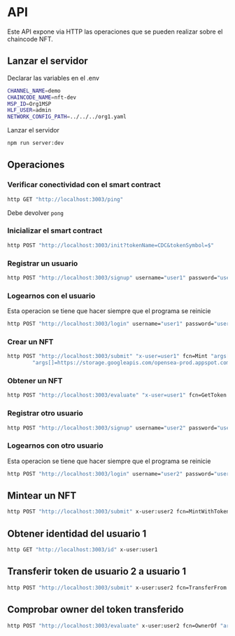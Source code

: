 # API

Este API expone via HTTP las operaciones que se pueden realizar sobre el chaincode NFT.


## Lanzar el servidor


Declarar las variables en el .env
```bash
CHANNEL_NAME=demo
CHAINCODE_NAME=nft-dev
MSP_ID=Org1MSP
HLF_USER=admin
NETWORK_CONFIG_PATH=../../../org1.yaml
```

Lanzar el servidor
```bash
npm run server:dev
```


## Operaciones

### Verificar conectividad con el smart contract

```bash
http GET "http://localhost:3003/ping"
```

Debe devolver `pong`

### Inicializar el smart contract
```bash
http POST "http://localhost:3003/init?tokenName=CDC&tokenSymbol=$"
```

### Registrar un usuario
```bash
http POST "http://localhost:3003/signup" username="user1" password="user1pw"
```

### Logearnos con el usuario
Esta operacion se tiene que hacer siempre que el programa se reinicie
```bash
http POST "http://localhost:3003/login" username="user1" password="user1pw"
```

### Crear un NFT
```bash
http POST "http://localhost:3003/submit" "x-user=user1" fcn=Mint "args[]=8"  \
        "args[]=https://storage.googleapis.com/opensea-prod.appspot.com/puffs/3.png" "args[]=Nombre" "args[]=Descripcion"
```

### Obtener un NFT
```bash
http POST "http://localhost:3003/evaluate" "x-user=user1" fcn=GetToken "args[]=8"
```


### Registrar otro usuario
```bash
http POST "http://localhost:3003/signup" username="user2" password="user2pw"
```

### Logearnos con otro usuario

Esta operacion se tiene que hacer siempre que el programa se reinicie

```bash
http POST "http://localhost:3003/login" username="user2" password="user2pw"
```

## Mintear un NFT
```bash
http POST "http://localhost:3003/submit" x-user:user2 fcn=MintWithTokenURI "args[]=6" "args[]=TokenURI"

```

## Obtener identidad del usuario 1
```bash
http GET "http://localhost:3003/id" x-user:user1
```

## Transferir token de usuario 2 a usuario 1
```bash
http POST "http://localhost:3003/submit" x-user:user2 fcn=TransferFrom "args[]=x509::/OU=client/CN=user2::/C=ES/L=Alicante/=Alicante/O=Kung Fu Software/OU=Tech/CN=ca" "args[]=x509::/OU=client/CN=user1::/C=ES/L=Alicante/=Alicante/O=Kung Fu Software/OU=Tech/CN=ca" "args[]=6"

```


## Comprobar owner del token transferido
```bash
http POST "http://localhost:3003/evaluate" x-user:user2 fcn=OwnerOf "args[]=6"
```
